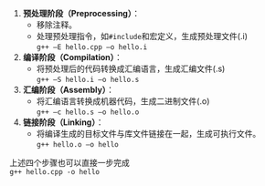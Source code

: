 1. **预处理阶段（Preprocessing）**：
    - 移除注释。
    - 处理预处理指令，如`#include`和宏定义，生成预处理文件(.i)  
        `g++ –E hello.cpp –o hello.i`
2. **编译阶段（Compilation）**：
    - 将预处理后的代码转换成汇编语言，生成汇编文件(.s)  
        `g++ –S hello.i –o hello.s`
3. **汇编阶段（Assembly）**：
    - 将汇编语言转换成机器代码，生成二进制文件(.o)  
        `g++ –c hello.s –o hello.o`
4. **链接阶段（Linking）**：
    - 将编译生成的目标文件与库文件链接在一起，生成可执行文件。  
        `g++ hello.o –o hello`  

上述四个步骤也可以直接一步完成  
`g++ hello.cpp -o hello`
